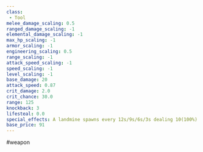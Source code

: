 ```yaml
---
class: 
 - Tool
melee_damage_scaling: 0.5
ranged_damage_scaling: -1
elemental_damage_scaling: -1
max_hp_scaling: -1
armor_scaling: -1
engineering_scaling: 0.5
range_scaling: -1
attack_speed_scaling: -1
speed_scaling: -1
level_scaling: -1
base_damage: 20
attack_speed: 0.87
crit_damage: 2.0
crit_chance: 30.0
range: 125
knockback: 3
lifesteal: 0.0
special_effects: A landmine spawns every 12s/9s/6s/3s dealing 10(100%) damage in an area
base_price: 91
---
```

#weapon